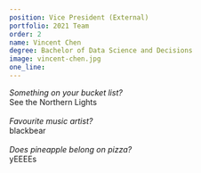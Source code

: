 ```yaml
---
position: Vice President (External)
portfolio: 2021 Team
order: 2
name: Vincent Chen
degree: Bachelor of Data Science and Decisions
image: vincent-chen.jpg
one_line:
---
```

*Something on your bucket list?*
<br>
See the Northern Lights
<br><br>
*Favourite music artist?*
<br>
blackbear
<br><br>
*Does pineapple belong on pizza?*
<br>
yEEEEs